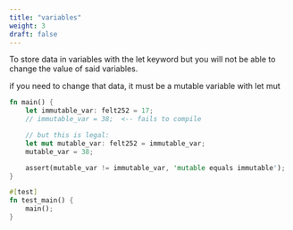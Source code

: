```yaml
---
title: "variables"
weight: 3
draft: false
---
```


To store data in variables with the let keyword but you will not be able to change the value of said variables.

if you need to change that data, it must be a mutable variable with let mut

```rust {.codebox}
fn main() {
    let immutable_var: felt252 = 17;
    // immutable_var = 38;  <-- fails to compile

    // but this is legal:
    let mut mutable_var: felt252 = immutable_var;
    mutable_var = 38;

    assert(mutable_var != immutable_var, 'mutable equals immutable');
}

#[test]
fn test_main() {
    main();
}
```
